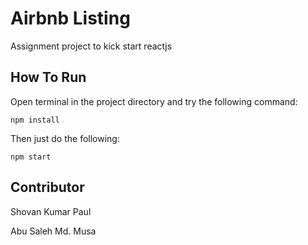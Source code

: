 Airbnb Listing
==================

Assignment project to kick start reactjs

How To Run
----------

Open terminal in the project directory and try the following command:

`npm install`

Then just do the following:

`npm start`

Contributor
------------

Shovan Kumar Paul

Abu Saleh Md. Musa
